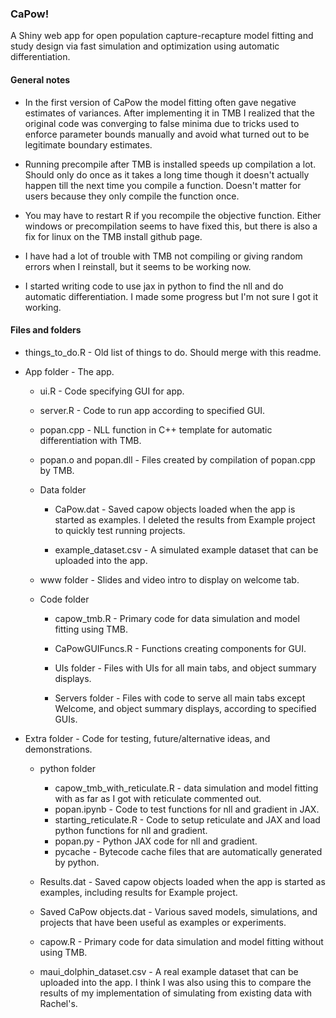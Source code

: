 ### CaPow!

A Shiny web app for open population capture-recapture model fitting and study design via fast simulation and optimization using automatic differentiation.

#### General notes

-   In the first version of CaPow the model fitting often gave negative estimates of variances. After implementing it in TMB I realized that the original code was converging to false minima due to tricks used to enforce parameter bounds manually and avoid what turned out to be legitimate boundary estimates.

-   Running precompile after TMB is installed speeds up compilation a lot. Should only do once as it takes a long time though it doesn't actually happen till the next time you compile a function. Doesn't matter for users because they only compile the function once.

-   You may have to restart R if you recompile the objective function. Either windows or precompilation seems to have fixed this, but there is also a fix for linux on the TMB install github page.

-   I have had a lot of trouble with TMB not compiling or giving random errors when I reinstall, but it seems to be working now.

-   I started writing code to use jax in python to find the nll and do automatic differentiation. I made some progress but I'm not sure I got it working.

#### Files and folders

-   things_to_do.R - Old list of things to do. Should merge with this readme.

-   App folder - The app.

    -   ui.R - Code specifying GUI for app.

    -   server.R - Code to run app according to specified GUI.

    -   popan.cpp - NLL function in C++ template for automatic differentiation with TMB.

    -   popan.o and popan.dll - Files created by compilation of popan.cpp by TMB.

    -   Data folder

        -   CaPow.dat - Saved capow objects loaded when the app is started as examples. I deleted the results from Example project to quickly test running projects.

        -   example_dataset.csv - A simulated example dataset that can be uploaded into the app.

    -   www folder - Slides and video intro to display on welcome tab.

    -   Code folder

        -   capow_tmb.R - Primary code for data simulation and model fitting using TMB.

        -   CaPowGUIFuncs.R - Functions creating components for GUI.

        -   UIs folder - Files with UIs for all main tabs, and object summary displays.

        -   Servers folder - Files with code to serve all main tabs except Welcome, and object summary displays, according to specified GUIs.

-   Extra folder - Code for testing, future/alternative ideas, and demonstrations.

    -   python folder

        -   capow_tmb_with_reticulate.R - data simulation and model fitting with as far as I got with reticulate commented out.
        -   popan.ipynb - Code to test functions for nll and gradient in JAX.
        -   starting_reticulate.R - Code to setup reticulate and JAX and load python functions for nll and gradient.
        -   popan.py - Python JAX code for nll and gradient.
        -   pycache - Bytecode cache files that are automatically generated by python.

    -   Results.dat - Saved capow objects loaded when the app is started as examples, including results for Example project.

    -   Saved CaPow objects.dat - Various saved models, simulations, and projects that have been useful as examples or experiments.

    -   capow.R - Primary code for data simulation and model fitting without using TMB.

    -   maui_dolphin_dataset.csv - A real example dataset that can be uploaded into the app. I think I was also using this to compare the results of my implementation of simulating from existing data with Rachel's.
